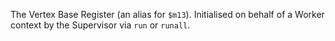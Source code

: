 The Vertex Base Register (an alias for `$m13`). Initialised on behalf of a Worker context by the Supervisor via `run` or `runall`.
